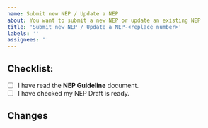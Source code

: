 ```yaml
---
name: Submit new NEP / Update a NEP
about: You want to submit a new NEP or update an existing NEP
title: 'Submit new NEP / Update a NEP-<replace number>'
labels: ''
assignees: ''
---
```


<!--- Only make a request when a NEP is ready -->
<!--- To finalize a NEP, open an issue instead -->

## Checklist:
<!--- Go over all the following points, and put an `x` in all the boxes that apply. -->

- [ ] I have read the **NEP Guideline** document.
- [ ] I have checked my NEP Draft is ready.

## Changes <!--- Required when updating an existing NEP Draft -->

<!--- Describe your changes in detail -->
